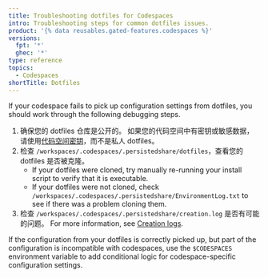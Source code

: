 ```yaml
---
title: Troubleshooting dotfiles for Codespaces
intro: Troubleshooting steps for common dotfiles issues.
product: '{% data reusables.gated-features.codespaces %}'
versions:
  fpt: '*'
  ghec: '*'
type: reference
topics:
  - Codespaces
shortTitle: Dotfiles
---
```


If your codespace fails to pick up configuration settings from dotfiles, you should work through the following debugging steps.

1. 确保您的 dotfiles 仓库是公开的。 如果您的代码空间中有密钥或敏感数据，请使用[代码空间密钥](/codespaces/managing-your-codespaces/managing-encrypted-secrets-for-your-codespaces)，而不是私人 dotfiles。
2. 检查 `/workspaces/.codespaces/.persistedshare/dotfiles`，查看您的 dotfiles 是否被克隆。
    - If your dotfiles were cloned, try manually re-running your install script to verify that it is executable.
    - If your dotfiles were not cloned, check `/workspaces/.codespaces/.persistedshare/EnvironmentLog.txt` to see if there was a problem cloning them.
3. 检查 `/workspaces/.codespaces/.persistedshare/creation.log` 是否有可能的问题。 For more information, see [Creation logs](/codespaces/troubleshooting/codespaces-logs#creation-logs).

If the configuration from your dotfiles is correctly picked up, but part of the configuration is incompatible with codespaces, use the `$CODESPACES` environment variable to add conditional logic for codespace-specific configuration settings.
